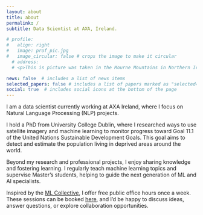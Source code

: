 ```yaml
---
layout: about
title: about
permalink: /
subtitle: Data Scientist at AXA, Ireland.

# profile:
#   align: right
#   image: prof_pic.jpg
#   image_circular: false # crops the image to make it circular
  # address: 
  # <p>This is picture was taken in the Mourne Mountains in Northern Ireland.<\p>

news: false  # includes a list of news items
selected_papers: false # includes a list of papers marked as "selected={true}"
social: true  # includes social icons at the bottom of the page
---
```


I am a data scientist currently working at AXA Ireland, where I focus on Natural Language Processing (NLP) projects.

I hold a PhD from University College Dublin, where I researched ways to use satellite imagery and machine learning to monitor progress toward Goal 11.1 of the United Nations Sustainable Development Goals. This goal aims to detect and estimate the population living in deprived areas around the world.

Beyond my research and professional projects, I enjoy sharing knowledge and fostering learning. I regularly teach machine learning topics and supervise Master’s students, helping to guide the next generation of ML and AI specialists.

Inspired by the <a href='https://mlcollective.org/'>ML Collective</a>, I offer free public office hours once a week. These sessions can be booked <a href='google.com'>here</a>, and I’d be happy to discuss ideas, answer questions, or explore collaboration opportunities.
